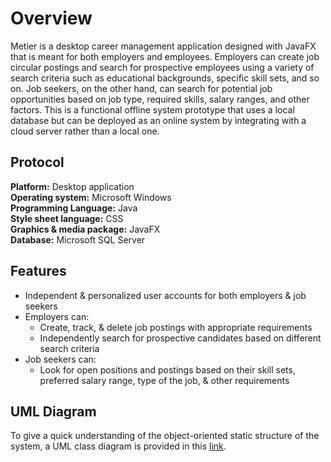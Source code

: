 # Overview
Metier is a desktop career management application designed with JavaFX that is meant for both employers and employees. Employers can create job circular postings and search for prospective employees using a variety of search criteria such as educational backgrounds, specific skill sets, and so on. Job seekers, on the other hand, can search for potential job opportunities based on job type, required skills, salary ranges, and other factors. This is a functional offline system prototype that uses a local database but can be deployed as an online system by integrating with a cloud server rather than a local one.
## Protocol
**Platform:** Desktop application  
**Operating system:** Microsoft Windows  
**Programming Language:** Java  
**Style sheet language:** CSS  
**Graphics & media package:** JavaFX  
**Database:** Microsoft SQL Server
## Features
- Independent & personalized user accounts for both employers & job seekers
- Employers can:
  - Create, track, & delete job postings with appropriate requirements
  - Independently search for prospective candidates based on different search criteria
- Job seekers can:
  - Look for open positions and postings based on their skill sets, preferred salary range, type of the job, & other requirements
## UML Diagram
To give a quick understanding of the object-oriented static structure of the system, a UML class diagram is provided in this [link](https://drive.google.com/file/d/16dsOyuYgx51Xdujw9YqW_pcxZEy0NW7f/view?usp=share_link).
